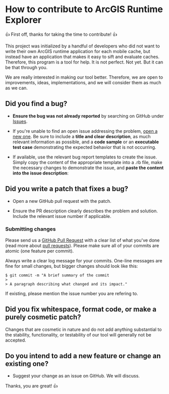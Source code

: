 # How to contribute to ArcGIS Runtime Explorer
:+1: First off, thanks for taking the time to contribute! :+1:

This project was initialized by a handful of developers who did not want to write their own ArcGIS runtime application for each mobile cache, but instead have an application that makes it easy to sift and evaluate caches.
Therefore, this program is a tool for help. It is not perfect. Not yet. But it can be that through you.

We are really interested in making our tool better. Therefore, we are open to improvements, ideas, implementations, and we will consider them as much as we can.

## **Did you find a bug?**

* **Ensure the bug was not already reported** by searching on GitHub under [Issues](https://github.com/EsriDE/arcgis-runtime-explorer/issues).

* If you're unable to find an open issue addressing the problem, [open a new one](https://github.com/EsriDE/arcgis-runtime-explorer/issues/new). Be sure to include a **title and clear description**, as much relevant information as possible, and a **code sample** or an **executable test case** demonstrating the expected behavior that is not occurring.

* If available, use the relevant bug report templates to create the issue. Simply copy the content of the appropriate template into a .rb file, make the necessary changes to demonstrate the issue, and **paste the content into the issue description**:
  
## **Did you write a patch that fixes a bug?**

* Open a new GitHub pull request with the patch.

* Ensure the PR description clearly describes the problem and solution. Include the relevant issue number if applicable.

### Submitting changes

Please send us a [GitHub Pull Request](https://github.com/EsriDE/arcgis-runtime-explorer/pull/new/master) with a clear list of what you've done (read more about [pull requests](http://help.github.com/pull-requests/)). Please make sure all of your commits are atomic (one feature per commit).

Always write a clear log message for your commits. One-line messages are fine for small changes, but bigger changes should look like this:

    $ git commit -m "A brief summary of the commit
    > 
    > A paragraph describing what changed and its impact."

If existing, please mention the issue number you are refering to.

## **Did you fix whitespace, format code, or make a purely cosmetic patch?**

Changes that are cosmetic in nature and do not add anything substantial to the stability, functionality, or testability of our tool will generally not be accepted.

## **Do you intend to add a new feature or change an existing one?**

* Suggest your change as an issue on GitHub. We will discuss.

Thanks, you are great! :+1:
